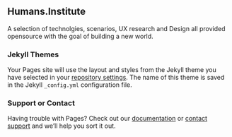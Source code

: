 ## Humans.Institute

A selection of technolgies, scenarios, UX research and Design all provided opensource with the goal of building a new world. 


### Jekyll Themes

Your Pages site will use the layout and styles from the Jekyll theme you have selected in your [repository settings](https://github.com/humansinstitute/humansinstitute.github.io/settings). The name of this theme is saved in the Jekyll `_config.yml` configuration file.

### Support or Contact

Having trouble with Pages? Check out our [documentation](https://help.github.com/categories/github-pages-basics/) or [contact support](https://github.com/contact) and we’ll help you sort it out.
